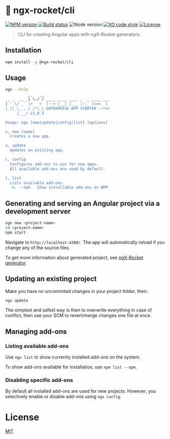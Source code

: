 # :rocket: ngx-rocket/cli

[![NPM version](https://img.shields.io/npm/v/@ngx-rocket/cli.svg)](https://www.npmjs.com/package/@ngx-rocket/cli)
[![Build status](https://img.shields.io/travis/ngx-rocket/cli/master.svg)](https://travis-ci.org/ngx-rocket/cli)
![Node version](https://img.shields.io/badge/node-%3E%3D6.0.0-brightgreen.svg)
[![XO code style](https://img.shields.io/badge/code_style-XO-5ed9c7.svg)](https://github.com/sindresorhus/xo)
[![License](https://img.shields.io/badge/license-MIT-blue.svg)](LICENSE)

> CLI for creating Angular apps with ngX-Rocket generators.

## Installation

```bash
npm install -g @ngx-rocket/cli
```

## Usage

```bash
ngx --help
          __   __
 _ _  __ _\ \./ / ____ ____ ____ _  _ ____ ___
| ' \/ _` |>   <  |--< [__] |___ |-:_ |===  |
|_||_\__, /_/°\_\ ENTERPRISE APP STARTER -~*=>
     |___/ v1.0.3

Usage: ngx [new|update|config|list] [options]

n, new [name]
  Creates a new app.

u, update
  Updates an existing app.

c, config
  Configures add-ons to use for new apps.
  All available add-ons are used by default.

l, list
  Lists available add-ons.
  -n, --npm   Show installable add-ons on NPM
```

## Generating and serving an Angular project via a development server

```bash
ngx new <project-name>
cd <project-name>
npm start
```

Navigate to `http://localhost:4200/`.
The app will automatically reload if you change any of the source files.

To get more information about generated project, see
[ngX-Rocket generator](https://github.com/ngx-rocket/generator-ngx-rocket).

## Updating an existing project

Make you have no uncommited changes in your project folder, then:
```bash
ngx update
```

The simplest and safest way is then to overwrite everything in case of conflict, then use your SCM to revert/merge
changes one file at once.

## Managing add-ons

### Listing available add-ons

Use `ngx list` to show currently installed add-ons on the system.

To show add-ons available for installation, use `npm list --npm`.

### Disabling specific add-ons

By default all installed add-ons are used for new projects.
However, you selectively enable or disable add-ons using `ngx config`.

# License

[MIT](LICENSE)
